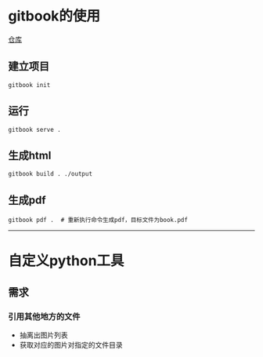 # gitbook的使用
[仓库](https://github.com/GitbookIO/gitbook "仓库")
## 建立项目
```
gitbook init
```
## 运行
```
gitbook serve .
```
## 生成html
```
gitbook build . ./output
```
## 生成pdf
```
gitbook pdf .  # 重新执行命令生成pdf，目标文件为book.pdf
```
---
# 自定义python工具
## 需求
### 引用其他地方的文件
- 抽离出图片列表
- 获取对应的图片对指定的文件目录